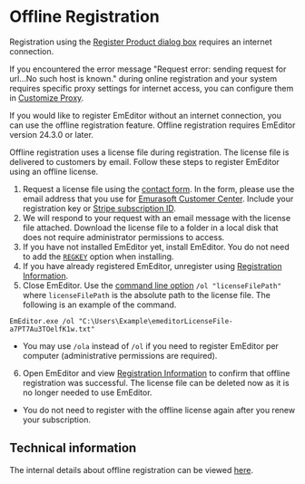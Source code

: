 # Offline Registration

Registration using the [Register Product dialog box](../../dlg/regist/index) requires an internet connection.

If you encountered the error message "Request error: sending request for url…No such host is known." during online registration and your system requires specific proxy settings for internet access, you can configure them in [Customize Proxy](../../dlg/customize/proxy/index).

If you would like to register EmEditor without an internet connection, you can use the offline registration feature. Offline registration requires EmEditor version 24.3.0 or later.

Offline registration uses a license file during registration. The license file is delivered to customers by email. Follow these steps to register EmEditor using an offline license.

1. Request a license file using the [contact form](https://www.emeditor.com/support/#contact). In the form, please use the email address that you use for [Emurasoft Customer Center](https://support.emeditor.com/). Include your registration key or [Stripe subscription ID](https://support.emeditor.com/en/account/subscriptions).
2. We will respond to your request with an email message with the license file attached. Download the license file to a folder in a local disk that does not require administrator permissions to access.
3. If you have not installed EmEditor yet, install EmEditor. You do not need to add the [`REGKEY`](https://www.emeditor.com/faq/installation-faq/how-can-i-install-emeditor-without-displaying-dialog-boxes/) option when installing.
4. If you have already registered EmEditor, unregister using [Registration Information](../../dlg/registration_info/index).
5. Close EmEditor. Use the [command line option](https://www.emeditor.org/en/howto/file/file_commandline.html#options) `/ol "licenseFilePath"` where `licenseFilePath` is the absolute path to the license file. The following is an example of the command.

```
EmEditor.exe /ol "C:\Users\Example\emeditorLicenseFile-a7PT7Au3TOelfK1w.txt"
```

- You may use `/ola` instead of `/ol` if you need to register EmEditor per computer (administrative permissions are required).

6. Open EmEditor and view [Registration Information](../../dlg/registration_info/index) to confirm that offline registration was successful. The license file can be deleted now as it is no longer needed to use EmEditor.

- You do not need to register with the offline license again after you renew your subscription.

## Technical information

The internal details about offline registration can be viewed [here](https://www.emeditor.com/general/new-validation-system-explained/).